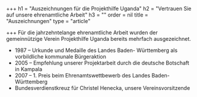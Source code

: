 +++
h1 = "Auszeichnungen für die Projekthilfe Uganda"
h2 = "Vertrauen Sie auf unsere ehrenamtliche Arbeit"
h3 = ""
order = nil
title = "Auszeichnungen"
type = "article"

+++
Für die jahrzehntelange ehrenamtliche Arbeit wurden der gemeinnützige Verein Projekthilfe Uganda bereits mehrfach ausgezeichnet. 

* 1987 – Urkunde und Medaille des Landes Baden- Württemberg als vorbildliche kommunale Bürgeraktion 
* 2005 – Empfehlung unserer Projektarbeit durch die deutsche Botschaft in Kampala 
* 2007 – 1. Preis beim Ehrenamtswettbewerb des Landes Baden-Württemberg
* Bundesverdienstkreuz für Christel Henecka, unsere Vereinsvorsitzende